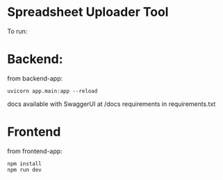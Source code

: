 # Spreadsheet Uploader Tool


To run: 

# Backend: 
from backend-app: 
```
uvicorn app.main:app --reload
```
docs available with SwaggerUI at /docs
requirements in requirements.txt

# Frontend
from frontend-app: 
```
npm install
npm run dev
```


